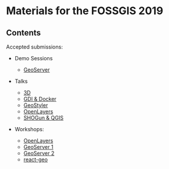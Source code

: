 # Materials for the FOSSGIS 2019

## Contents

Accepted submissions:

* Demo Sessions
  * [GeoServer](https://github.com/terrestris/fossgis2019/blob/master/abstracts/demo-sessions/live-vorstellung-geoserver.md)

* Talks
  * [3D](https://terrestris.github.io/fossgis2019/talks/3d-geo-applikationen-im-browser-ueberblick-und-erfahrungen.html)
  * [GDI & Docker](https://terrestris.github.io/fossgis2019/talks/gdi-mit-docker.html)
  * [GeoStyler](https://terrestris.github.io/fossgis2019/talks/geostyler.html)
  * [OpenLayers](https://terrestris.github.io/fossgis2019/talks/openlayers.html)
  * [SHOGun & QGIS](https://terrestris.github.io/fossgis2019/talks/shogun-qgis.html)

* Workshops:
  * [OpenLayers](https://openlayers.org/workshop/)
  * [GeoServer 1](https://terrestris.github.io/geoserver-introduction-ws/)
  * [GeoServer 2](https://terrestris.github.io/geoserver-in-action-ws/)
  * [react-geo](https://terrestris.github.io/react-geo-ws/index.html)

